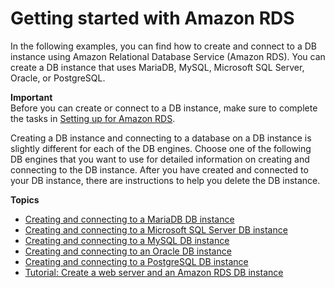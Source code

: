 # Getting started with Amazon RDS<a name="CHAP_GettingStarted"></a>

In the following examples, you can find how to create and connect to a DB instance using Amazon Relational Database Service \(Amazon RDS\)\. You can create a DB instance that uses MariaDB, MySQL, Microsoft SQL Server, Oracle, or PostgreSQL\.

**Important**  
Before you can create or connect to a DB instance, make sure to complete the tasks in [Setting up for Amazon RDS](CHAP_SettingUp.md)\.

Creating a DB instance and connecting to a database on a DB instance is slightly different for each of the DB engines\. Choose one of the following DB engines that you want to use for detailed information on creating and connecting to the DB instance\. After you have created and connected to your DB instance, there are instructions to help you delete the DB instance\.

**Topics**
+ [Creating and connecting to a MariaDB DB instance](CHAP_GettingStarted.CreatingConnecting.MariaDB.md)
+ [Creating and connecting to a Microsoft SQL Server DB instance](CHAP_GettingStarted.CreatingConnecting.SQLServer.md)
+ [Creating and connecting to a MySQL DB instance](CHAP_GettingStarted.CreatingConnecting.MySQL.md)
+ [Creating and connecting to an Oracle DB instance](CHAP_GettingStarted.CreatingConnecting.Oracle.md)
+ [Creating and connecting to a PostgreSQL DB instance](CHAP_GettingStarted.CreatingConnecting.PostgreSQL.md)
+ [Tutorial: Create a web server and an Amazon RDS DB instance](TUT_WebAppWithRDS.md)